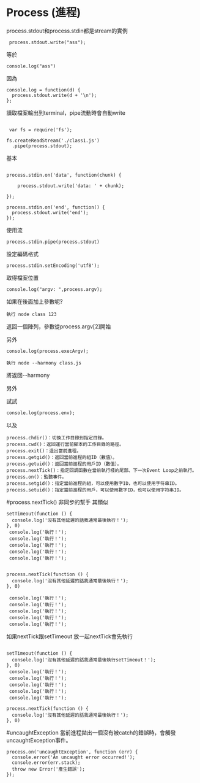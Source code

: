 # Process (進程)

process.stdout和process.stdin都是stream的實例

```
 process.stdout.write("ass");

```
等於
```
console.log("ass")
```
因為

```
console.log = function(d) {
  process.stdout.write(d + '\n');
};
```
讀取檔案輸出到terminal，pipe流動時會自動write
```

 var fs = require('fs');

fs.createReadStream('./class1.js')
  .pipe(process.stdout);

```

基本
```

process.stdin.on('data', function(chunk) {

    process.stdout.write('data: ' + chunk);
  
});

process.stdin.on('end', function() {
  process.stdout.write('end');
});
```

使用流
```
process.stdin.pipe(process.stdout)
```

設定編碼格式
```
process.stdin.setEncoding('utf8');
```

取得檔案位置
```
console.log("argv: ",process.argv);
```
如果在後面加上參數呢?
```
執行 node class 123
```
返回一個陣列，參數從process.argv[2]開始


另外

```
console.log(process.execArgv);
```

```
執行 node --harmony class.js
```
將返回--harmony

另外

試試

```
console.log(process.env);
```
以及
```
process.chdir()：切換工作目錄到指定目錄。
process.cwd()：返回運行當前腳本的工作目錄的路徑。
process.exit()：退出當前進程。
process.getgid()：返回當前進程的組ID（數值）。
process.getuid()：返回當前進程的用戶ID（數值）。
process.nextTick()：指定回調函數在當前執行棧的尾部、下一次Event Loop之前執行。
process.on()：監聽事件。
process.setgid()：指定當前進程的組，可以使用數字ID，也可以使用字符串ID。
process.setuid()：指定當前進程的用戶，可以使用數字ID，也可以使用字符串ID。
```
#process.nextTick()
非同步的幫手
其類似
```
setTimeout(function () {
  console.log('沒有其他延遲的話我通常最後執行！');
}, 0)
 console.log('執行！');
 console.log('執行！');
 console.log('執行！');
 console.log('執行！');
 console.log('執行！');
```
```

process.nextTick(function () {
  console.log('沒有其他延遲的話我通常最後執行！');
}, 0)

 console.log('執行！');
 console.log('執行！');
 console.log('執行！');
 console.log('執行！');
 console.log('執行！');

```
如果nextTick跟setTimeout 放一起nextTick會先執行
```

setTimeout(function () {
  console.log('沒有其他延遲的話我通常最後執行setTimeout！');
}, 0)
 console.log('執行！');
 console.log('執行！');
 console.log('執行！');
 console.log('執行！');
 console.log('執行！');

process.nextTick(function () {
  console.log('沒有其他延遲的話我通常最後執行！');
}, 0)
```
#uncaughtException
當前進程拋出一個沒有被catch的錯誤時，會觸發uncaughtException事件。

```
process.on('uncaughtException', function (err) {
  console.error('An uncaught error occurred!');
  console.error(err.stack);
  throw new Error('產生錯誤');
});
```